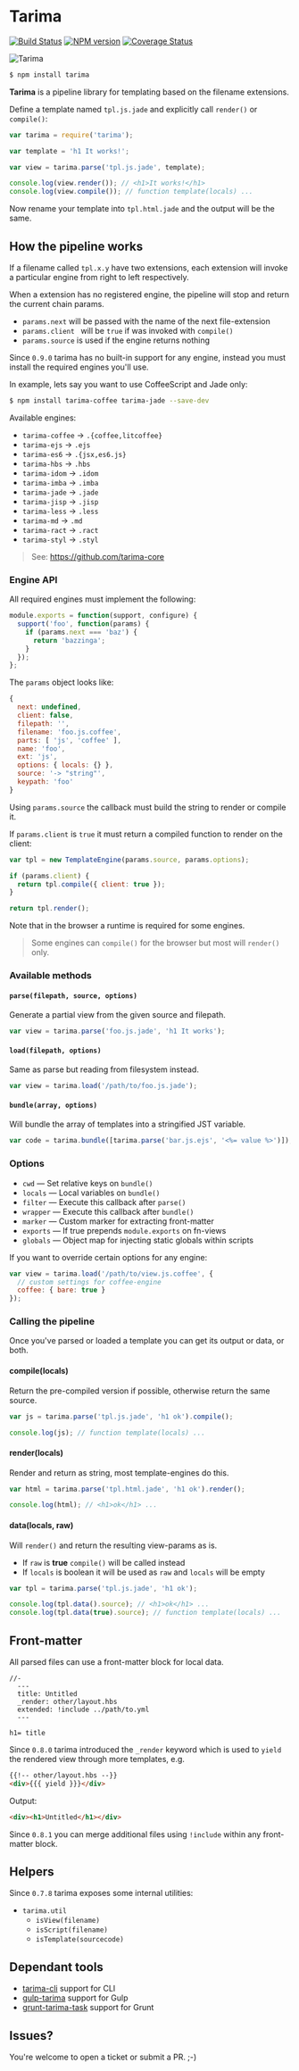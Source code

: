 # Tarima

[![Build Status](https://travis-ci.org/gextech/tarima.png?branch=master)](https://travis-ci.org/gextech/tarima) [![NPM version](https://badge.fury.io/js/tarima.png)](http://badge.fury.io/js/tarima) [![Coverage Status](https://coveralls.io/repos/gextech/tarima/badge.png?branch=master)](https://coveralls.io/r/gextech/tarima?branch=master)

![Tarima](https://dl.dropboxusercontent.com/u/2726997/img/tarima_small.png)

```bash
$ npm install tarima
```

**Tarima** is a pipeline library for templating  based on the filename extensions.

Define a template named `tpl.js.jade` and explicitly call `render()` or `compile()`:

```javascript
var tarima = require('tarima');

var template = 'h1 It works!';

var view = tarima.parse('tpl.js.jade', template);

console.log(view.render()); // <h1>It works!</h1>
console.log(view.compile()); // function template(locals) ...
```

Now rename your template into `tpl.html.jade` and the output will be the same.

## How the pipeline works

If a filename called `tpl.x.y` have two extensions, each extension will invoke a particular engine from right to left respectively.

When a extension has no registered engine, the pipeline will stop and return the current chain params.

- `params.next` will be passed with the name of the next file-extension
- `params.client ` will be `true` if was invoked with `compile()`
- `params.source` is used if the engine returns nothing

Since `0.9.0` tarima has no built-in support for any engine, instead you must install the required engines you'll use.

In example, lets say you want to use CoffeeScript and Jade only:

```bash
$ npm install tarima-coffee tarima-jade --save-dev
```

Available engines:

- `tarima-coffee` &rarr; `.{coffee,litcoffee}`
- `tarima-ejs` &rarr; `.ejs`
- `tarima-es6` &rarr; `.{jsx,es6.js}`
- `tarima-hbs` &rarr; `.hbs`
- `tarima-idom` &rarr; `.idom`
- `tarima-imba` &rarr; `.imba`
- `tarima-jade` &rarr; `.jade`
- `tarima-jisp` &rarr; `.jisp`
- `tarima-less` &rarr; `.less`
- `tarima-md` &rarr; `.md`
- `tarima-ract` &rarr; `.ract`
- `tarima-styl` &rarr; `.styl`

> See: https://github.com/tarima-core

### Engine API

All required engines must implement the following:

```javascript
module.exports = function(support, configure) {
  support('foo', function(params) {
    if (params.next === 'baz') {
      return 'bazzinga';
    }
  });
};
```

The `params` object looks like:

```javascript
{
  next: undefined,
  client: false,
  filepath: '',
  filename: 'foo.js.coffee',
  parts: [ 'js', 'coffee' ],
  name: 'foo',
  ext: 'js',
  options: { locals: {} },
  source: '-> "string"',
  keypath: 'foo'
}
```

Using `params.source` the callback must build the string to render or compile it.

If `params.client` is `true` it must return a compiled function to render on the client:

```javascript
var tpl = new TemplateEngine(params.source, params.options);

if (params.client) {
  return tpl.compile({ client: true });
}

return tpl.render();
```

Note that in the browser a runtime is required for some engines.

> Some engines can `compile()` for the browser but most will `render()` only.

### Available methods

#### `parse(filepath, source, options)`

Generate a partial view from the given source and filepath.

```javascript
var view = tarima.parse('foo.js.jade', 'h1 It works');
```

#### `load(filepath, options)`

Same as parse but reading from filesystem instead.

```javascript
var view = tarima.load('/path/to/foo.js.jade');
```

#### `bundle(array, options)`

Will bundle the array of templates into a stringified JST variable.

```javascript
var code = tarima.bundle([tarima.parse('bar.js.ejs', '<%= value %>')]);
```

### Options

- `cwd` &mdash; Set relative keys on `bundle()`
- `locals` &mdash; Local variables on `bundle()`
- `filter` &mdash; Execute this callback after `parse()`
- `wrapper` &mdash; Execute this callback after `bundle()`
- `marker` &mdash; Custom marker for extracting front-matter
- `exports` &mdash; If true prepends `module.exports` on fn-views
- `globals` &mdash; Object map for injecting static globals within scripts

If you want to override certain options for any engine:

```javascript
var view = tarima.load('/path/to/view.js.coffee', {
  // custom settings for coffee-engine
  coffee: { bare: true }
});
```

### Calling the pipeline

Once you've parsed or loaded a template you can get its output or data, or both.

#### compile(locals)

Return the pre-compiled version if possible, otherwise return the same source.

```javascript
var js = tarima.parse('tpl.js.jade', 'h1 ok').compile();

console.log(js); // function template(locals) ...
```

#### render(locals)

Render and return as string, most template-engines do this.

```javascript
var html = tarima.parse('tpl.html.jade', 'h1 ok').render();

console.log(html); // <h1>ok</h1> ...
```

#### data(locals, raw)

Will `render()` and return the resulting view-params as is.

- If `raw` is **true** `compile()` will be called instead
- If `locals` is boolean it will be used as `raw` and `locals` will be empty

```javascript
var tpl = tarima.parse('tpl.js.jade', 'h1 ok');

console.log(tpl.data().source); // <h1>ok</h1> ...
console.log(tpl.data(true).source); // function template(locals) ...
```

## Front-matter

All parsed files can use a front-matter block for local data.

```jade
//-
  ---
  title: Untitled
  _render: other/layout.hbs
  extended: !include ../path/to.yml
  ---

h1= title
```

Since `0.8.0` tarima introduced the `_render` keyword which is used to `yield` the rendered view through more templates, e.g.

```html
{{!-- other/layout.hbs --}}
<div>{{{ yield }}}</div>
```

Output:

```html
<div><h1>Untitled</h1></div>
```

Since `0.8.1` you can merge additional files using `!include` within any front-matter block.

## Helpers

Since `0.7.8` tarima exposes some internal utilities:

- `tarima.util`
  - `isView(filename)`
  - `isScript(filename)`
  - `isTemplate(sourcecode)`

## Dependant tools

- [tarima-cli](https://github.com/gextech/tarima-cli) support for CLI
- [gulp-tarima](https://github.com/gextech/gulp-tarima) support for Gulp
- [grunt-tarima-task](https://github.com/gextech/grunt-tarima-task) support for Grunt

## Issues?

You're welcome to open a ticket or submit a PR. ;-)
